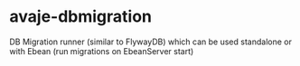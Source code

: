 # avaje-dbmigration
DB Migration runner (similar to FlywayDB) which can be used standalone or with Ebean (run migrations on EbeanServer start)
